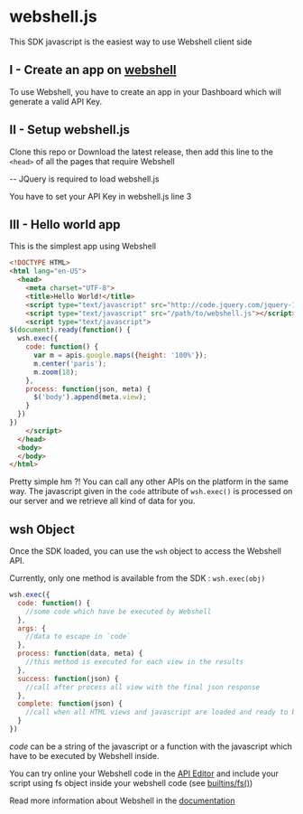 webshell.js
===========

This SDK javascript is the easiest way to use Webshell client side

I - Create an app on [webshell](http://webshell.io)
------------------------------

To use Webshell, you have to create an app in your Dashboard which will generate a valid API Key.

II - Setup webshell.js
----------------------

Clone this repo or Download the latest release, then add this line to the `<head>` of all the pages that require Webshell

-- JQuery is required to load webshell.js

You have to set your API Key in webshell.js line 3

III - Hello world app
---------------------

This is the simplest app using Webshell

`````html
<!DOCTYPE HTML>
<html lang="en-US">
  <head>
    <meta charset="UTF-8">
    <title>Hello World!</title>
    <script type="text/javascript" src="http://code.jquery.com/jquery-1.8.2.min.js"></script>
    <script type="text/javascript" src="/path/to/webshell.js"></script>
    <script type="text/javascript">
$(document).ready(function() {
  wsh.exec({
    code: function() {
      var m = apis.google.maps({height: '100%'});
      m.center('paris');
      m.zoom(18);
    },
    process: function(json, meta) {
      $('body').append(meta.view);
    }
  })
})
    </script>
  </head>
  <body>
  </body>
</html>
`````

Pretty simple hm ?! You can call any other APIs on the platform in the same way. The javascript given in the `code` attribute of `wsh.exec()` is processed on our server and we retrieve all kind of data for you.

wsh Object
----------

Once the SDK loaded, you can use the `wsh` object to access the Webshell API.

Currently, only one method is available from the SDK : `wsh.exec(obj)`

`````javascript
wsh.exec({
  code: function() {
    //some code which have be executed by Webshell
  },
  args: {
    //data to escape in `code`
  },
  process: function(data, meta) {
    //this method is executed for each view in the results
  },
  success: function(json) {
    //call after process all view with the final json response
  },
  complete: function(json) {
    //call when all HTML views and javascript are loaded and ready to be used
  }
})
`````

*code* can be a string of the javascript or a function with the javascript which have to be executed by Webshell inside.

You can try online your Webshell code in the [API Editor](http://webshell.io/editor) and include your script using fs object inside your webshell code (see [builtins/fs()](http://webshell.io/docs/reference/v/builtins))


Read more information about Webshell in the [documentation](http://webshell.io/docs)
